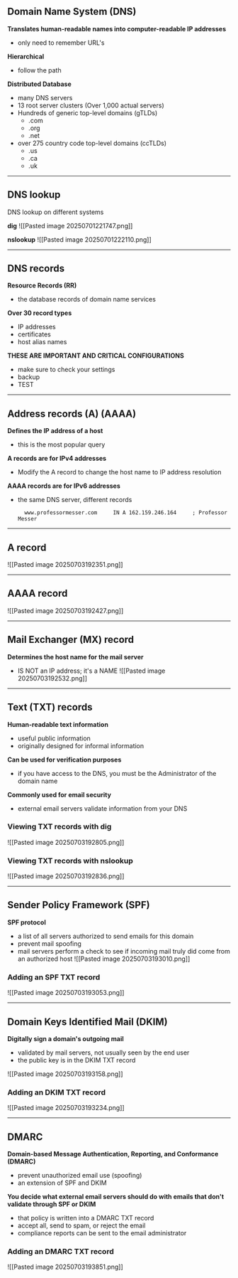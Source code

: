 ## Domain Name System (DNS)
**Translates human-readable names into computer-readable IP addresses**
- only need to remember URL's 

**Hierarchical**
- follow the path 

**Distributed Database**
- many DNS servers 
- 13 root server clusters (Over 1,000 actual servers)
- Hundreds of generic top-level domains (gTLDs) 
	- .com
	- .org
	- .net
- over 275 country code top-level domains (ccTLDs)
	- .us
	- .ca
	- .uk
---
## DNS lookup 
DNS lookup on different systems 

**dig**
![[Pasted image 20250701221747.png]]

**nslookup**
![[Pasted image 20250701222110.png]]

---
## DNS records 
**Resource Records (RR)**
- the database records of domain name services 

**Over 30 record types**
- IP addresses 
- certificates 
- host alias names 

**THESE ARE IMPORTANT AND CRITICAL CONFIGURATIONS**
- make sure to check your settings 
- backup 
- TEST
---
## Address records (A) (AAAA)
**Defines the IP address of a host**
- this is the most popular query

**A records are for IPv4 addresses**
- Modify the A record to change the host name to IP address resolution

**AAAA records are for IPv6 addresses**
- the same DNS server, different records 

		www.professormesser.com     IN A 162.159.246.164     ; Professor Messer 
---
## A record 
![[Pasted image 20250703192351.png]]

---
## AAAA record 
![[Pasted image 20250703192427.png]]

---
## Mail Exchanger (MX) record 
**Determines the host name for the mail server**
- IS NOT an IP address; it's a NAME 
![[Pasted image 20250703192532.png]]
---
## Text (TXT) records 
**Human-readable text information**
- useful public information 
- originally designed for informal information 

**Can be used for verification purposes**
- if you have access to the DNS, you must be the Administrator of the domain name 

**Commonly used for email security**
- external email servers validate information from your DNS 

### Viewing TXT records with dig 
![[Pasted image 20250703192805.png]]
### Viewing TXT records with nslookup 
![[Pasted image 20250703192836.png]]

---
## Sender Policy Framework (SPF)
**SPF protocol**
- a list of all servers authorized to send emails for this domain 
- prevent mail spoofing
- mail servers perform a check to see if incoming mail truly did come from an authorized host 
![[Pasted image 20250703193010.png]]
### Adding an SPF TXT record 
![[Pasted image 20250703193053.png]]

---
## Domain Keys Identified Mail (DKIM)
**Digitally sign a domain's outgoing mail**
- validated by mail servers, not usually seen by the end user 
- the public key is in the DKIM TXT record 

![[Pasted image 20250703193158.png]]
### Adding an DKIM TXT record 
![[Pasted image 20250703193234.png]]

---
## DMARC
**Domain-based Message Authentication, Reporting, and Conformance (DMARC)**
- prevent unauthorized email use (spoofing)
- an extension of SPF and DKIM

**You decide what external email servers should do with emails that don't validate through SPF or DKIM**
- that policy is written into a DMARC TXT record 
- accept all, send to spam, or reject the email 
- compliance reports can be sent to the email administrator 
### Adding an DMARC TXT record 
![[Pasted image 20250703193851.png]]
